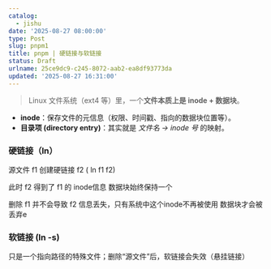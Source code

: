 ```yaml
---
catalog:
  - jishu
date: '2025-08-27 08:00:00'
type: Post
slug: pnpm1
title: pnpm | 硬链接与软链接
status: Draft
urlname: 25ce9dc9-c245-8072-aab2-ea8df93773da
updated: '2025-08-27 16:31:00'
---
```



> Linux 文件系统（ext4 等）里，一个**文件本质上是 inode + 数据块**。

- **inode**：保存文件的元信息（权限、时间戳、指向的数据块位置等）。
- **目录项 (directory entry)**：其实就是 _文件名 → inode 号_ 的映射。

### 硬链接（ln）


源文件 f1 创建硬链接 f2 ( ln f1 f2)


此时 f2 得到了 f1 的 inode信息 数据块始终保持一个


删除 f1 并不会导致 f2 信息丢失，只有系统中这个inode不再被使用 数据块才会被丢弃e


### 软链接 (ln -s)


只是一个指向路径的特殊文件；删除“源文件”后，软链接会失效（悬挂链接）

